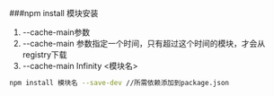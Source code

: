 ###npm install 模块安装
1.  --cache-main参数
  1.  --cache-main 参数指定一个时间，只有超过这个时间的模块，才会从registry下载
  2.  --cache-main Infinity <模块名>



```bash
npm install 模块名 --save-dev //所需依赖添加到package.json
```